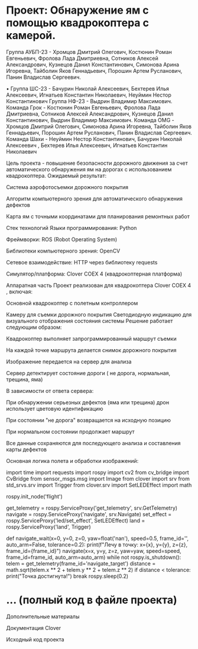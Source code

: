 # Проект: Обнаружение ям с помощью квадрокоптера с камерой.
Группа АУБП-23 -  Хромцов Дмитрий Олегович, Костюнин Роман Евгеньевич, Фролова Лада Дмитриевна, Сотников Алексей Александрович, Кузнецов Данил Константинович, Симонова Арина Игоревна, Тайболин Яков Геннадьевич, Порошин Артем Русланович, Панин Владислав Сергеевич.

 • Группа ШС-23 - Бачурин Николай Алексеевич, Бехтерев Илья Алексеевич, Игнатьев Константин Николаевич, Неуймин Нестор Константинович
Группа НФ-23 - Выдрин Владимир Максимович.
Команда Грок - Костюнин Роман Евгеньевич, Фролова Лада Дмитриевна, Сотников Алексей Александрович, Кузнецов Данил Константинович, Выдрин Владимир Максимович.
Команда OMG - Хромцов Дмитрий Олегович, Симонова Арина Игоревна, Тайболин Яков Геннадьевич, Порошин Артем Русланович,  Панин Владислав Сергеевич.
Команда Шахи - Неуймин Нестор Константинович,  Бачурин Николай Алексеевич , Бехтерев Илья Алексеевич, Игнатьев Константин Николаевич

Цель проекта - повышение безопасности дорожного движения за счет автоматического обнаружения ям на дорогах с использованием квадрокоптера. Ожидаемый результат:

Система аэрофотосъемки дорожного покрытия

Алгоритм компьютерного зрения для автоматического обнаружения дефектов

Карта ям с точными координатами для планирования ремонтных работ

Стек технологий
Языки программирования: Python

Фреймворки: ROS (Robot Operating System)

Библиотеки компьютерного зрения: OpenCV

Сетевое взаимодействие: HTTP через библиотеку requests

Симулятор/платформа: Clover COEX 4 (квадрокоптерная платформа)

Аппаратная часть
Проект реализован для квадрокоптера Clover COEX 4 , включая:

Основной квадрокоптер с полетным контроллером

Камеру для съемки дорожного покрытия
Светодиодную индикацию для визуального отображения состояния системы
Решение работает следующим образом:

Квадрокоптер выполняет запрограммированный маршрут съемки

На каждой точке маршрута делается снимок дорожного покрытия

Изображение передается на сервер для анализа

Сервер детектирует состояние дороги ( не дорога, нормальная, трещина, яма)

В зависимости от ответа сервера:

При обнаружении серьезных дефектов (яма или трещина) дрон использует цветовую идентификацию
 
При состоянии "не дорога" возвращается на исходную позицию

При нормальном состоянии продолжает маршрут

Все данные сохраняются для последующего анализа и составления карты дефектов

Основная логика полета и обработки изображений:

import time
import requests
import rospy
import cv2
from cv_bridge import CvBridge
from sensor_msgs.msg import Image
from clover import srv
from std_srvs.srv import Trigger
from clover.srv import SetLEDEffect
import math

rospy.init_node('flight')

get_telemetry = rospy.ServiceProxy('get_telemetry', srv.GetTelemetry)
navigate = rospy.ServiceProxy('navigate', srv.Navigate)
set_effect = rospy.ServiceProxy('led/set_effect', SetLEDEffect)
land = rospy.ServiceProxy('land', Trigger)

def navigate_wait(x=0, y=0, z=0, yaw=float('nan'), speed=0.5, frame_id='', auto_arm=False, tolerance=0.2):
    print(f"Лечу в точку: x={x}, y={y}, z={z}, frame_id={frame_id}")
    navigate(x=x, y=y, z=z, yaw=yaw, speed=speed, frame_id=frame_id, auto_arm=auto_arm)
    while not rospy.is_shutdown():
        telem = get_telemetry(frame_id='navigate_target')
        distance = math.sqrt(telem.x ** 2 + telem.y ** 2 + telem.z ** 2)
        if distance < tolerance:
            print("Точка достигнута!")
            break
        rospy.sleep(0.2)

# ... (полный код в файле проекта)


Дополнительные материалы

Документация Clover

Исходный код проекта
